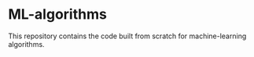 # ML-algorithms

This repository contains the code built from scratch for machine-learning algorithms.